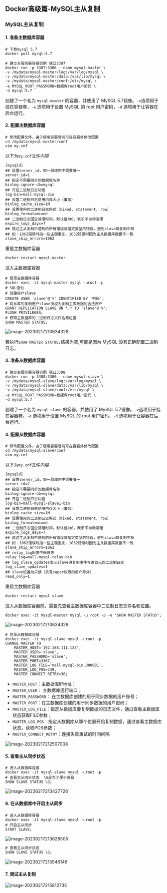## Docker高级篇-MySQL主从复制

### MySQL主从复制

#### 1. 准备主数据库容器

```shell
# 下载mysql 5.7
docker pull mysql:5.7
```

```shell
# 建立主服务器容器实例 端口3307
docker run -p 3307:3306 --name mysql-master \
-v /mydata/mysql-master/log:/var/log/mysql \
-v /mydata/mysql-master/data:/var/lib/mysql \
-v /mydata/mysql-master/conf:/etc/mysql \
-e MYSQL_ROOT_PASSWORD=数据库root用户密码 \
-d mysql:5.7
```

创建了一个名为 `mysql-master` 的容器，并使用了 MySQL 5.7镜像。`-v`选项用于挂在容器卷，`-e` 选项用于设置 MySQL 的 root 用户密码，`-d` 选项用于让容器在后台运行。

#### 2. 配置主数据库容器

```shell
# 修改配置文件，由于使用容器卷则可在容器外修改配置
cd /mydata/mysql-master/conf
vim my.cnf
```

以下为`my.cnf`文件内容

```
[mysqld]
## 设置server_id，同一局域网中需要唯一
server_id=1
## 指定不需要同步的数据库名称
binlog-ignore-db=mysql
## 开启二进制日志功能
log-bin=mall-mysql-bin
## 设置二进制日志使用内存大小（事务）
binlog_cache_size=1M
## 设置使用的二进制日志格式（mixed, statement, row）
binlog_format=mixed
## 二进制日志国企清理时间，默认值为0，表示不自动清理
expire_logs_days=7
## 跳过主从复制中遇到的所有错误或指定类型的错误，避免slave端复制中断
## 如：1062错误时指一些主键重复，1032错误时因为主从数据库数据不一致
slave_skip_errors=1062
```

重启主数据库容器

```shell
docker restart mysql-master
```

进入主数据库容器

```shell
# 登录主数据库容器
docker exec -it mysql-master mysql -uroot -p
# SQL语句
# 创建用户slave
CREATE USER 'slave'@'%' IDENTIFIED BY '密码';
# 将从库的复制用户slave授权为复制主库数据的合法用户
GRANT REPLICATION SLAVE ON *.* TO 'slave'@'%';
FLUSH PRIVILEGES;
# 获取主数据库的二进制日志文件名和位置
SHOW MASTER STATUS;
```

![image-20230217210634328](https://image-bed-693a.obs.cn-north-4.myhuaweicloud.com/imgbed/image-20230217210634328.png)

若执行`SHOW MASTER STATUS;`结果为空,可能是因为 MySQL 没有正确配置二进制日志。

#### 3. 准备从数据库容器

```shell
# 建立主服务器容器实例 端口3308
docker run -p 3308:3306 --name mysql-slave \
-v /mydata/mysql-slave/log:/var/log/mysql \
-v /mydata/mysql-slave/data:/var/lib/mysql \
-v /mydata/mysql-slave/conf:/etc/mysql \
-e MYSQL_ROOT_PASSWORD=数据库root用户密码 \
-d mysql:5.7
```

创建了一个名为 `mysql-slave` 的容器，并使用了 MySQL 5.7镜像。`-v`选项用于挂在容器卷，`-e` 选项用于设置 MySQL 的 root 用户密码，`-d` 选项用于让容器在后台运行。

#### 4. 配置从数据库容器

```shell
# 修改配置文件，由于使用容器卷则可在容器外修改配置
cd /mydata/mysql-slave/conf
vim my.cnf
```

以下为`my.cnf`文件内容

```
[mysqld]
## 设置server_id，同一局域网中需要唯一
server_id=2
## 指定不需要同步的数据库名称
binlog-ignore-db=mysql
## 开启二进制日志功能
log-bin=mall-mysql-slave1-bin
## 设置二进制日志使用内存大小（事务）
binlog_cache_size=1M
## 设置使用的二进制日志格式（mixed, statement, row）
binlog_format=mixed
## 二进制日志国企清理时间，默认值为0，表示不自动清理
expire_logs_days=7
## 跳过主从复制中遇到的所有错误或指定类型的错误，避免slave端复制中断
## 如：1062错误时指一些主键重复，1032错误时因为主从数据库数据不一致
slave_skip_errors=1062
## relay_log配置中继日志
relay_log=mall-mysql-relay-bin
## log_slave_updates表示slave讲复制事件写进自己的二进制日志
log_slave_updates=1
## slave设置为只读（具有super权限的用户除外）
read_only=1
```

重启主数据库容器

```shell
docker restart mysql-slave
```

进入从数据库容器前，需要先查看主数据库容器中二进制日志文件名和位置。

```shell
docker exec -it mysql-master mysql -u root -p -e "SHOW MASTER STATUS";
```

![image-20230217210634328](https://image-bed-693a.obs.cn-north-4.myhuaweicloud.com/imgbed/image-20230217210634328.png)

```shell
# 登录从数据库容器
docker exec -it mysql-slave mysql -uroot -p
CHANGE MASTER TO
    MASTER_HOST='192.168.111.133',
    MASTER_USER='slave',
    MASTER_PASSWORD='slave',
    MASTER_PORT=3307,
    MASTER_LOG_FILE='mall-mysql-bin.000001',
    MASTER_LOG_POS=749,
    MASTER_CONNECT_RETRY=30;
```

+ `MASTER_HOST`：主数据库IP地址；
+ `MASTER_USER`： 主数据库运行端口；
+ `MASTER_PASSWORD`： 在主数据库创建的用于同步数据的用户账号；
+ `MASTER_PORT`：在主数据库创建的用于同步数据的用户密码；
+ `MASTER_LOG_FILE`：指定从数据库要复制数据的日志文件，通过查看主数据库状态获取FILE参数；
+ `MASTER_LOG_POS`：指定从数据库从哪个位置开始复制数据，通过查看主数据库状态，获取POS参数；
+ `MASTER_CONNECT_RETRY`：连接失败重试的时间间隔

![image-20230217212507008](https://image-bed-693a.obs.cn-north-4.myhuaweicloud.com/imgbed/image-20230217212507008.png)

#### 5. 查看主从同步状态

```shell
# 进入从数据库容器
docker exec -it mysql-slave mysql -uroot -p
# 查看主从同步状态  \G是为了便于查看
SHOW SLAVE STATUS \G;
```

![image-20230217213427726](https://image-bed-693a.obs.cn-north-4.myhuaweicloud.com/imgbed/image-20230217213427726.png)

#### 6. 在从数据库中开启主从同步

```shell
# 进入从数据库容器
docker exec -it mysql-slave mysql -uroot -p
# 开启主从同步
START SLAVE;
```

![image-20230217213628505](https://image-bed-693a.obs.cn-north-4.myhuaweicloud.com/imgbed/image-20230217213628505.png)

```SQL
# 查看主从同步状态
SHOW SLAVE STATUS \G;
```

![image-20230217215546146](https://image-bed-693a.obs.cn-north-4.myhuaweicloud.com/imgbed/image-20230217215546146.png)

#### 7. 测试主从复制

![image-20230217215812735](https://image-bed-693a.obs.cn-north-4.myhuaweicloud.com/imgbed/image-20230217215812735.png)


